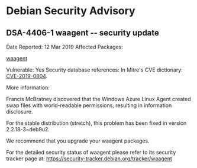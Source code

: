 
Debian Security Advisory
========================


DSA-4406-1 waagent -- security update
-------------------------------------



Date Reported:
12 Mar 2019
Affected Packages:

[waagent](https://packages.debian.org/src:waagent)

Vulnerable:
Yes
Security database references:
In Mitre's CVE dictionary: [CVE-2019-0804](https://security-tracker.debian.org/tracker/CVE-2019-0804).  

More information:

Francis McBratney discovered that the Windows Azure Linux Agent created
swap files with world-readable permissions, resulting in information
disclosure.


For the stable distribution (stretch), this problem has been fixed in
version 2.2.18-3~deb9u2.


We recommend that you upgrade your waagent packages.


For the detailed security status of waagent please refer to
its security tracker page at:
<https://security-tracker.debian.org/tracker/waagent>





